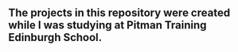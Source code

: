 <h2>The projects in this repository were created while I was studying at Pitman Training Edinburgh School.</h2>
